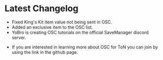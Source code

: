 ﻿# Latest Changelog

- Fixed King's Kit item value not being sent in OSC.
- Added an exclusive item to the OSC list.
- YoBro is creating OSC tutorials on the official SaveManager discord server.
* If you are interested in learning more about OSC for ToN you can join by using the link in the github page.